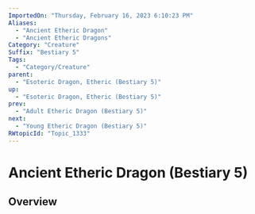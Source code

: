 ```yaml
---
ImportedOn: "Thursday, February 16, 2023 6:10:23 PM"
Aliases:
  - "Ancient Etheric Dragon"
  - "Ancient Etheric Dragons"
Category: "Creature"
Suffix: "Bestiary 5"
Tags:
  - "Category/Creature"
parent:
  - "Esoteric Dragon, Etheric (Bestiary 5)"
up:
  - "Esoteric Dragon, Etheric (Bestiary 5)"
prev:
  - "Adult Etheric Dragon (Bestiary 5)"
next:
  - "Young Etheric Dragon (Bestiary 5)"
RWtopicId: "Topic_1333"
---
```

# Ancient Etheric Dragon (Bestiary 5)
## Overview
